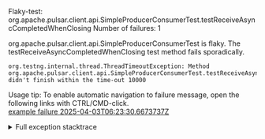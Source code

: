         
Flaky-test: org.apache.pulsar.client.api.SimpleProducerConsumerTest.testReceiveAsyncCompletedWhenClosing
Number of failures: 1

org.apache.pulsar.client.api.SimpleProducerConsumerTest is flaky. The testReceiveAsyncCompletedWhenClosing test method fails sporadically.

```
org.testng.internal.thread.ThreadTimeoutException: Method org.apache.pulsar.client.api.SimpleProducerConsumerTest.testReceiveAsyncCompletedWhenClosing() didn't finish within the time-out 10000
```

Usage tip: To enable automatic navigation to failure message, open the following links with CTRL/CMD-click.  
[example failure 2025-04-03T06:23:30.6673737Z](https://github.com/apache/pulsar/actions/runs/14236028883/job/39895729297#step:10:1684)  


<details>
<summary>Full exception stacktrace</summary>
<code><pre>
org.testng.internal.thread.ThreadTimeoutException: Method org.apache.pulsar.client.api.SimpleProducerConsumerTest.testReceiveAsyncCompletedWhenClosing() didn't finish within the time-out 10000
	at java.base@17.0.14/jdk.internal.misc.Unsafe.park(Native Method)
	at java.base@17.0.14/java.util.concurrent.locks.LockSupport.park(LockSupport.java:211)
	at java.base@17.0.14/java.util.concurrent.locks.AbstractQueuedSynchronizer.acquire(AbstractQueuedSynchronizer.java:715)
	at java.base@17.0.14/java.util.concurrent.locks.AbstractQueuedSynchronizer.acquireSharedInterruptibly(AbstractQueuedSynchronizer.java:1047)
	at java.base@17.0.14/java.util.concurrent.CountDownLatch.await(CountDownLatch.java:230)
	at app//org.apache.pulsar.client.api.SimpleProducerConsumerTest.testReceiveAsyncCompletedWhenClosing(SimpleProducerConsumerTest.java:3984)
	at java.base@17.0.14/jdk.internal.reflect.NativeMethodAccessorImpl.invoke0(Native Method)
	at java.base@17.0.14/jdk.internal.reflect.NativeMethodAccessorImpl.invoke(NativeMethodAccessorImpl.java:77)
	at java.base@17.0.14/jdk.internal.reflect.DelegatingMethodAccessorImpl.invoke(DelegatingMethodAccessorImpl.java:43)
	at java.base@17.0.14/java.lang.reflect.Method.invoke(Method.java:569)
	at app//org.testng.internal.invokers.MethodInvocationHelper.invokeMethod(MethodInvocationHelper.java:139)
	at app//org.testng.internal.invokers.InvokeMethodRunnable.runOne(InvokeMethodRunnable.java:47)
	at app//org.testng.internal.invokers.InvokeMethodRunnable.call(InvokeMethodRunnable.java:76)
	at app//org.testng.internal.invokers.InvokeMethodRunnable.call(InvokeMethodRunnable.java:11)
	at java.base@17.0.14/java.util.concurrent.FutureTask.run(FutureTask.java:264)
	at java.base@17.0.14/java.util.concurrent.ThreadPoolExecutor.runWorker(ThreadPoolExecutor.java:1136)
	at java.base@17.0.14/java.util.concurrent.ThreadPoolExecutor$Worker.run(ThreadPoolExecutor.java:635)
	at java.base@17.0.14/java.lang.Thread.run(Thread.java:840)

</pre></code>
</details>

